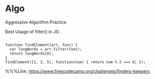 # Algo
Aggressive Algorithm Practice 

Best Usage of filter() in JS:

~~~

function findElement(arr, func) {
  var longWords = arr.filter(func);
  return longWords[0];
}
findElement([1, 3, 5], function(num) { return num % 2 === 0; });

~~~

%%%Link: https://www.freecodecamp.org/challenges/finders-keepers 
